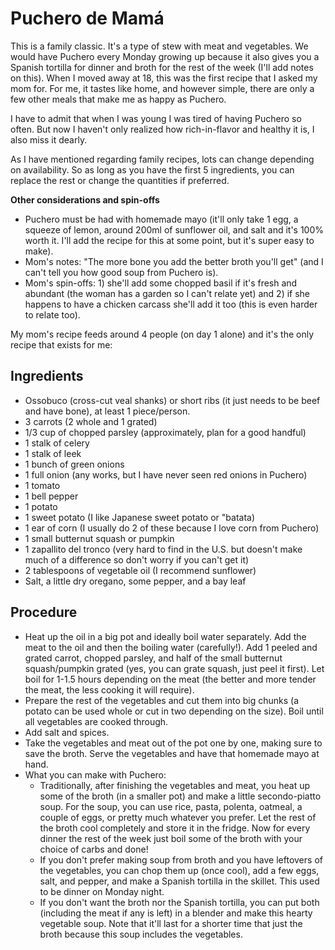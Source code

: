 # Puchero de Mamá

This is a family classic. It's a type of stew with meat and vegetables. We would have Puchero every Monday growing up because it also gives you a Spanish tortilla for dinner and broth for the rest of the week (I'll add notes on this). When I moved away at 18, this was the first recipe that I asked my mom for. For me, it tastes like home, and however simple, there are only a few other meals that make me as happy as Puchero. 

I have to admit that when I was young I was tired of having Puchero so often. But now I haven't only realized how rich-in-flavor and healthy it is, I also miss it dearly.

As I have mentioned regarding family recipes, lots can change depending on availability. So as long as you have the first 5 ingredients, you can replace the rest or change the quantities if preferred.

**Other considerations and spin-offs**
- Puchero must be had with homemade mayo (it'll only take 1 egg, a squeeze of lemon, around 200ml of sunflower oil, and salt and it's 100% worth it. I'll add the recipe for this at some point, but it's super easy to make).
- Mom's notes: "The more bone you add the better broth you'll get" (and I can't tell you how good soup from Puchero is).
- Mom's spin-offs: 1) she'll add some chopped basil if it's fresh and abundant (the woman has a garden so I can't relate yet) and 2) if she happens to have a chicken carcass she'll add it too (this is even harder to relate too). 

My mom's recipe feeds around 4 people (on day 1 alone) and it's the only recipe that exists for me:

## Ingredients
- Ossobuco (cross-cut veal shanks) or short ribs (it just needs to be beef and have bone), at least 1 piece/person.
- 3 carrots (2 whole and 1 grated)
- 1/3 cup of chopped parsley (approximately, plan for a good handful)
- 1 stalk of celery
- 1 stalk of leek
- 1 bunch of green onions
- 1 full onion (any works, but I have never seen red onions in Puchero)
- 1 tomato 
- 1 bell pepper
- 1 potato
- 1 sweet potato (I like Japanese sweet potato or "batata)
- 1 ear of corn (I usually do 2 of these because I love corn from Puchero)
- 1 small butternut squash or pumpkin
- 1 zapallito del tronco (very hard to find in the U.S. but doesn't make much of a difference so don't worry if you can't get it)
- 2 tablespoons of vegetable oil (I recommend sunflower)
- Salt, a little dry oregano, some pepper, and a bay leaf

## Procedure
- Heat up the oil in a big pot and ideally boil water separately. Add the meat to the oil and then the boiling water (carefully!). Add 1 peeled and grated carrot, chopped parsley, and half of the small butternut squash/pumpkin grated (yes, you can grate squash, just peel it first). Let boil for 1-1.5 hours depending on the meat (the better and more tender the meat, the less cooking it will require).
- Prepare the rest of the vegetables and cut them into big chunks (a potato can be used whole or cut in two depending on the size). Boil until all vegetables are cooked through.
- Add salt and spices.
- Take the vegetables and meat out of the pot one by one, making sure to save the broth. Serve the vegetables and have that homemade mayo at hand.
- What you can make with Puchero:
  - Traditionally, after finishing the vegetables and meat, you heat up some of the broth (in a smaller pot) and make a little secondo-piatto soup. For the soup, you can use rice, pasta, polenta, oatmeal, a couple of eggs, or pretty much whatever you prefer. Let the rest of the broth cool completely and store it in the fridge. Now for every dinner the rest of the week just boil some of the broth with your choice of carbs and done!
  - If you don't prefer making soup from broth and you have leftovers of the vegetables, you can chop them up (once cool), add a few eggs, salt, and pepper, and make a Spanish tortilla in the skillet. This used to be dinner on Monday night.
  - If you don't want the broth nor the Spanish tortilla, you can put both (including the meat if any is left) in a blender and make this hearty vegetable soup. Note that it'll last for a shorter time that just the broth because this soup includes the vegetables.
  
